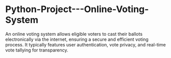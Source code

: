 # Python-Project---Online-Voting-System
An online voting system allows eligible voters to cast their ballots electronically via the internet, ensuring a secure and efficient voting process. It typically features user authentication, vote privacy, and real-time vote tallying for transparency.
